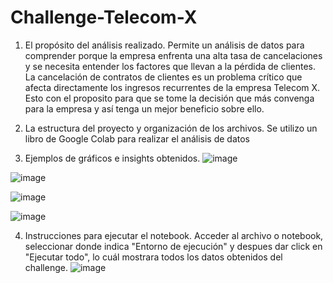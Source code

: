 # Challenge-Telecom-X

1. El propósito del análisis realizado. Permite un análisis de datos para comprender porque la empresa enfrenta una alta tasa de cancelaciones y se necesita entender los factores que llevan a la pérdida de clientes. La cancelación de contratos de clientes es un problema crítico que afecta directamente los ingresos recurrentes de la empresa Telecom X. Esto con el proposito para que se tome la decisión que más convenga para la empresa y así tenga un mejor beneficio sobre ello.

2. La estructura del proyecto y organización de los archivos. Se utilizo un libro de Google Colab para realizar el análisis de datos

3. Ejemplos de gráficos e insights obtenidos.
![image](https://github.com/user-attachments/assets/60db4962-d515-44a7-977f-9651da117384)

![image](https://github.com/user-attachments/assets/658cc3f0-37e9-423d-82e6-ede66a026889)

![image](https://github.com/user-attachments/assets/ae61df3c-ab78-4f53-a08a-51e78ad2aa6a)

![image](https://github.com/user-attachments/assets/cdf5bf62-962f-4a87-a2db-6ceed3f201b1)

4. Instrucciones para ejecutar el notebook.
Acceder al archivo o notebook, seleccionar donde indica "Entorno de ejecución" y despues dar click en "Ejecutar todo", lo cuál mostrara todos los datos obtenidos del challenge.
![image](https://github.com/user-attachments/assets/bfdd1fac-fdc3-4c54-bd76-a57586ebe265)
